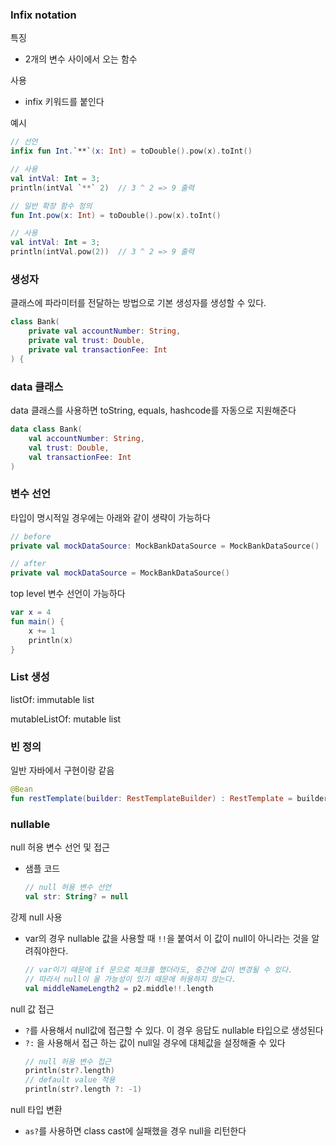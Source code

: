 
### Infix notation
특징
- 2개의 변수 사이에서 오는 함수

사용
- infix 키워드를 붙인다

예시
```kotlin
// 선언
infix fun Int.`**`(x: Int) = toDouble().pow(x).toInt()

// 사용
val intVal: Int = 3;
println(intVal `**` 2)  // 3 ^ 2 => 9 출력

// 일반 확장 함수 정의
fun Int.pow(x: Int) = toDouble().pow(x).toInt()

// 사용
val intVal: Int = 3;
println(intVal.pow(2))  // 3 ^ 2 => 9 출력
```

### 생성자
클래스에 파라미터를 전달하는 방법으로 기본 생성자를 생성할 수 있다.

```kt
class Bank(
    private val accountNumber: String,
    private val trust: Double,
    private val transactionFee: Int
) {
```

### data 클래스
data 클래스를 사용하면 toString, equals, hashcode를 자동으로 지원해준다

```kt
data class Bank(
    val accountNumber: String,
    val trust: Double,
    val transactionFee: Int
)
```

### 변수 선언
타입이 명시적일 경우에는 아래와 같이 생략이 가능하다
```kt
// before
private val mockDataSource: MockBankDataSource = MockBankDataSource()

// after
private val mockDataSource = MockBankDataSource()
```

top level 변수 선언이 가능하다
```kt
var x = 4
fun main() {
    x += 1
    println(x)
}
```

### List 생성
listOf: immutable list

mutableListOf: mutable list

### 빈 정의 
일반 자바에서 구현이랑 같음
```kt
@Bean
fun restTemplate(builder: RestTemplateBuilder) : RestTemplate = builder.build()
```

### nullable
null 허용 변수 선언 및 접근
- 샘플 코드
    ```kt
    // null 허용 변수 선언
    val str: String? = null 
    ```

강제 null 사용
- var의 경우 nullable 값을 사용할 때 `!!`을 붙여서 이 값이 null이 아니라는 것을 알려줘야한다. 
   ```kt
   // var이기 때문에 if 문으로 체크를 했더라도, 중간에 값이 변경될 수 있다.
   // 따라서 null이 올 가능성이 있기 때문에 허용하지 않는다.
   val middleNameLength2 = p2.middle!!.length
   ```

null 값 접근
- `?`를 사용해서 null값에 접근할 수 있다. 이 경우 응답도 nullable 타입으로 생성된다
- `?:` 을 사용해서 접근 하는 값이 null일 경우에 대체값을 설정해줄 수 있다
   ```kt
   // null 허용 변수 접근
   println(str?.length)
   // default value 적용
   println(str?.length ?: -1)
   ```

null 타입 변환
- `as?`를 사용하면 class cast에 실패했을 경우 null을 리턴한다


